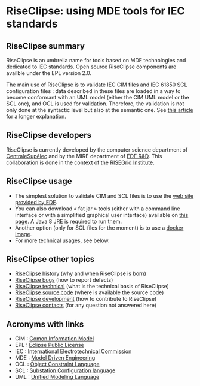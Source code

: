 # RiseClipse: using MDE tools for IEC standards

## RiseClipse summary

RiseClipse is an umbrella name for tools based on MDE technologies and dedicated to IEC standards. Open source RiseClipse components are availble under the EPL version 2.0. 

The main use of RiseClipse is to validate IEC CIM files and IEC 61850 SCL configuration files : data described in these files are loaded in a way to become conformant with an UML model (either the CIM UML model or the SCL one), and OCL is used for validation. Therefore, the validation is not only done at the syntactic level but also at the semantic one. See [this article](https://pscc-central.epfl.ch/repo/papers/2016/411.pdf) for a longer explanation.

## RiseClipse developers

RiseClipse is currently developed by the computer science department of [CentraleSupélec](https://www.centralesupelec.fr) and by the MIRE department of [EDF R&D](https://www.edf.fr/en/the-edf-group/who-we-are/activities/research-and-development). This collaboration is done in the context of the [RISEGrid Institute](https://www.centralesupelec.fr/fr/risegrid-institute-research-institute-smarter-electric-grids).

## RiseClipse usage

* The simplest solution to validate CIM and SCL files is to use the [web site provided by EDF](https://rise-clipse.pam-retd.fr/).
* You can also download « fat jar » tools (either with a command line interface or with a simplified graphical user interface) available on [this page](https://wdi.centralesupelec.fr/software/RiseClipse/Downloads). A Java 8 JRE is required to run them.
* Another option (only for SCL files for the moment) is to use a [docker image](https://hub.docker.com/r/riseclipse/riseclipse-validator-scl).
* For more technical usages, see below.

## RiseClipse other topics

* [RiseClipse history](history) (why and when RiseClipse is born)
* [RiseClipse bugs](bugs) (how to report defects)
* [RiseClipse technical](technical) (what is the technical basis of RiseClipse)
* [RiseClipse source code](sourcecode) (where is available the source code)
* [RiseClipse development](development) (how to contribute to RiseClipse)
* [RiseClipse contacts](contact) (for any question not answered here)

## Acronyms with links

* CIM : [Comon Information Model](https://en.wikipedia.org/wiki/Common_Information_Model_(electricity))
* EPL : [Eclipse Public License](https://www.eclipse.org/legal/epl-2.0/)
* IEC : [International Electrotechnical Commission](https://www.iec.ch)
* MDE : [Model Driven Engineering](https://en.wikipedia.org/wiki/Model-driven_engineering)
* OCL : [Object Constraint Language](https://en.wikipedia.org/wiki/Object_Constraint_Language)
* SCL : [Substation Configuration language](https://en.wikipedia.org/wiki/Substation_Configuration_Language)
* UML : [Unified Modeling Language](https://en.wikipedia.org/wiki/Unified_Modeling_Language)
